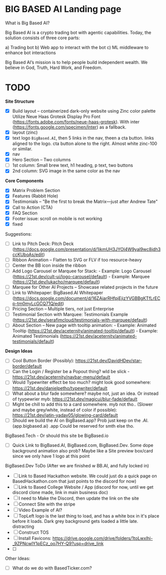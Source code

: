 # BIG BASED AI Landing page

What is Big Based AI?

Big Based AI is a crypto trading bot with agentic capabilities.
Today, the solution consists of three core parts:

a) Trading bot
b) Web app to interact with the bot
c) ML middleware to enhance bot interactions

Big Based AI’s mission is to help people build independent wealth.
We believe in God, Truth, Hard Work, and Freedom.

# TODO

**Site Structure**

- [x] Build layout – containerized dark-only website using Zinc color palette
Utilize Neue Haas Grotesk Display Pro Font (https://fonts.adobe.com/fonts/neue-haas-grotesk). With inter (https://fonts.google.com/specimen/Inter) as a fallback.
- [x] layout (zinc)
- [x] text logo `BigBased.AI`, then 5 links in the nav, theen a cta button. links aligned to the logo. cta button alone to the right. Almost white zinc-100 or similar.
- [x] nav
- [x] Hero Section – Two columns
- [ ] 1st column: Small brew text, h1 heading, p text, two buttons
- [x] 2nd column: SVG image in the same color as the nav

**Core Components**

- [x] Matrix Problem Section
- [x] Features (Rabbit Hole)
- [x] Testimonials – "Be the first to break the Matrix—just after Andrew Tate"
- [x] Call to Action (CTA)
- [x] FAQ Section
- [x] Footer
issue: scroll on mobile is not working
- [x] fixed

Suggestions: 

- [ ] Link to Pitch Deck: Pitch Deck (https://docs.google.com/presentation/d/1ikmUH3JYOl4W9yal9wc8jdh3ccKUboAs/edit)
- [ ] Ribbon Animation – Flatten to SVG or FLV if too resource-heavy
- [ ] Center the BB icon inside the ribbon
- [ ] Add Logo Carousel or Marquee for Stack:
       - Example: Logo Carousel (https://21st.dev/cult-ui/logo-carousel/default)
       - Example: Marquee (https://21st.dev/lukacho/marquee/default)
- [ ] Marquee for Other AI Projects – Showcase related projects in the future
- [ ] Link to Whitepaper: BigBased.AI Whitepaper (https://docs.google.com/document/d/16ZAiarRHfpjEjizYVGBBgKTfLrECp-tm0myLcGCQ71Q/edit)
- [ ] Pricing Section – Multiple tiers, not just Enterprise
- [ ] Testimonial Section with Marquee: Testimonials Example (https://21st.dev/serafimcloud/testimonials-with-marquee/default)
- [ ] About Section – New page with tooltip animation:
      - Example: Animated Tooltip (https://21st.dev/aceternity/animated-tooltip/default)
      - Example: Animated Testimonials (https://21st.dev/aceternity/animated-testimonials/default)

**Design Ideas**
      
- [ ] Cool Button Border (Possibly): https://21st.dev/DavidHDev/star-border/default
- [ ] Can the Login / Register be a Popout thing? wld be slick - https://21st.dev/aceternity/navbar-menu/default
- [ ] Would Typewriter effect be too much? might look good somewhere: https://21st.dev/danielpetho/typewriter/default
- [ ] What about a blur fade somewhere? maybe not, just an idea.  Or instead of tyypewrier myb: https://21st.dev/magicui/blur-fade/default
- [ ] Might be chill to add this to a card somewhere. myb not tho.. (Slower and maybe grey/white, instead of color if possible): https://21st.dev/jatin-yadav05/glowing-card/default
- [ ] Should we build the AI on BigBased.app? Prob just keep on the .AI. (app.bigbased.ai)    .app Could be reserved for smth else tho.

BigBased.Tech - Or should this site be BigBased.io
- [ ] Quick Link to BigBased.AI, BigBased.com, BigBased.Dev. Some dope background animation also prob?  Maybe like a Site preview box/card since we only have 1 logo at this point

BigBased.Dev  ToDo (After we are finished w BB.AI, and fully locked in)      
- [ ] Link to Based Hackathon website. We could just do a quick page on BasedHackathon.com that just points to the discord for now)
- [ ] Link to Based College Website / App (discord for now, until we get discord clone made, link in main business doc)
- [ ] I need to Make the Discord, then update the link on the site
- [ ] Connect Site with the stripe
- [ ] Video Example of AI?
- [ ] TopLeft logo is the last thing to load, and has a white box in it's place before it loads. Dark grey background gets loaded a little late. distracting
- [ ] Construct TOS
- [ ] Install Favicons: https://drive.google.com/drive/folders/1toLwxlhi-_9ZPNcwlY1pECz_oo7HY-Q9?usp=drive_link
- [ ] 

Other Ideas:
- [ ] What do we do with BasedTicker.com?
